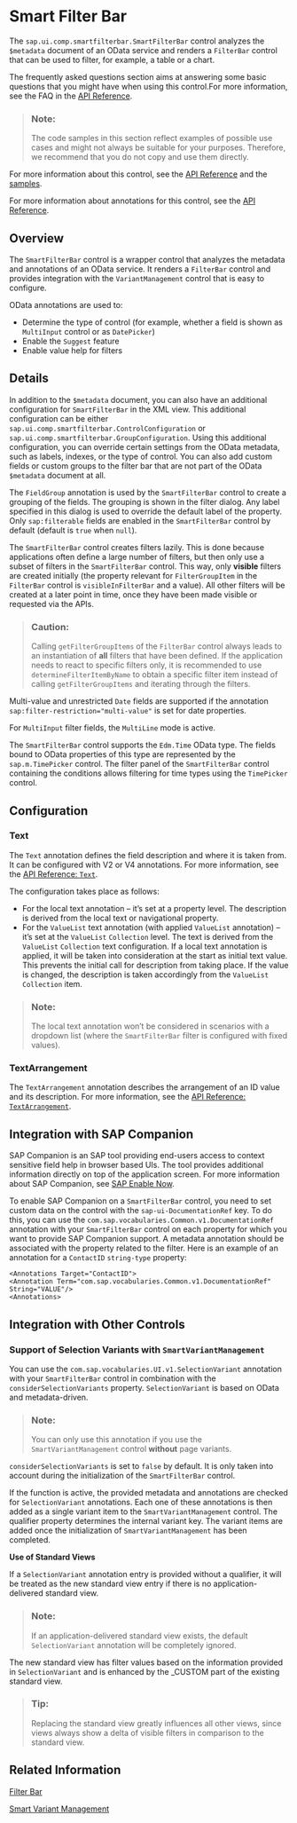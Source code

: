 <!-- loio7bcdffc056a94731b4341db73251e32b -->

# Smart Filter Bar

The `sap.ui.comp.smartfilterbar.SmartFilterBar` control analyzes the `$metadata` document of an OData service and renders a `FilterBar` control that can be used to filter, for example, a table or a chart.

The frequently asked questions section aims at answering some basic questions that you might have when using this control.For more information, see the FAQ in the [API Reference](https://ui5.sap.com/#/api/sap.ui.comp.smartfilterbar.SmartFilterBar%23faq).

> ### Note:  
> The code samples in this section reflect examples of possible use cases and might not always be suitable for your purposes. Therefore, we recommend that you do not copy and use them directly.

For more information about this control, see the [API Reference](https://ui5.sap.com/#/api/sap.ui.comp.smartfilterbar.SmartFilterBar) and the [samples](https://ui5.sap.com/#/entity/sap.ui.comp.smartfilterbar.SmartFilterBar).

For more information about annotations for this control, see the [API Reference](https://ui5.sap.com/#/api/sap.ui.comp.smartfilterbar.SmartFilterBar/annotations/Summary). 



## Overview

The `SmartFilterBar` control is a wrapper control that analyzes the metadata and annotations of an OData service. It renders a `FilterBar` control and provides integration with the `VariantManagement` control that is easy to configure.

OData annotations are used to:

-   Determine the type of control \(for example, whether a field is shown as `MultiInput` control or as `DatePicker`\)
-   Enable the `Suggest` feature
-   Enable value help for filters



## Details

In addition to the `$metadata` document, you can also have an additional configuration for `SmartFilterBar` in the XML view. This additional configuration can be either `sap.ui.comp.smartfilterbar.ControlConfiguration` or `sap.ui.comp.smartfilterbar.GroupConfiguration`. Using this additional configuration, you can override certain settings from the OData metadata, such as labels, indexes, or the type of control. You can also add custom fields or custom groups to the filter bar that are not part of the OData `$metadata` document at all.

The `FieldGroup` annotation is used by the `SmartFilterBar` control to create a grouping of the fields. The grouping is shown in the filter dialog. Any label specified in this dialog is used to override the default label of the property. Only `sap:filterable` fields are enabled in the `SmartFilterBar` control by default \(default is `true` when `null`\).

The `SmartFilterBar` control creates filters lazily. This is done because applications often define a large number of filters, but then only use a subset of filters in the `SmartFilterBar` control. This way, only **visible** filters are created initially \(the property relevant for `FilterGroupItem` in the `FilterBar` control is `visibleInFilterBar` and a value\). All other filters will be created at a later point in time, once they have been made visible or requested via the APIs.

> ### Caution:  
> Calling `getFilterGroupItems` of the `FilterBar` control always leads to an instantiation of **all** filters that have been defined. If the application needs to react to specific filters only, it is recommended to use `determineFilterItemByName` to obtain a specific filter item instead of calling `getFilterGroupItems` and iterating through the filters.

Multi-value and unrestricted `Date` fields are supported if the annotation `sap:filter-restriction="multi-value"` is set for date properties.

For `MultiInput` filter fields, the `MultiLine` mode is active.

The `SmartFilterBar` control supports the `Edm.Time` OData type. The fields bound to OData properties of this type are represented by the `sap.m.TimePicker` control. The filter panel of the `SmartFilterBar` control containing the conditions allows filtering for time types using the `TimePicker` control.



<a name="loio7bcdffc056a94731b4341db73251e32b__section_lpn_j11_ybc"/>

## Configuration



### Text

The `Text` annotation defines the field description and where it is taken from. It can be configured with V2 or V4 annotations. For more information, see the [API Reference: `Text`](https://ui5.sap.com/#/api/sap.ui.comp.smartfilterbar.SmartFilterBar%23annotations/Text).

The configuration takes place as follows:

-   For the local text annotation – it’s set at a property level. The description is derived from the local text or navigational property.
-   For the `ValueList` text annotation \(with applied `ValueList` annotation\) – it’s set at the `ValueList` `Collection` level. The text is derived from the `ValueList` `Collection` text configuration. If a local text annotation is applied, it will be taken into consideration at the start as initial text value. This prevents the initial call for description from taking place. If the value is changed, the description is taken accordingly from the `ValueList` `Collection` item.

> ### Note:  
> The local text annotation won’t be considered in scenarios with a dropdown list \(where the `SmartFilterBar` filter is configured with fixed values\).



### TextArrangement

The `TextArrangement` annotation describes the arrangement of an ID value and its description. For more information, see the [API Reference: `TextArrangement`](https://ui5.sap.com/#/api/sap.ui.comp.smartfilterbar.SmartFilterBar%23annotations/TextArrangement).



<a name="loio7bcdffc056a94731b4341db73251e32b__section_cd5_r3j_dcc"/>

## Integration with SAP Companion

SAP Companion is an SAP tool providing end-users access to context sensitive field help in browser based UIs. The tool provides additional information directly on top of the application screen. For more information about SAP Companion, see [SAP Enable Now](https://help.sap.com/viewer/product/SAP_ENABLE_NOW/latest/en-US?task=use_task).

To enable SAP Companion on a `SmartFilterBar` control, you need to set custom data on the control with the `sap-ui-DocumentationRef` key. To do this, you can use the `com.sap.vocabularies.Common.v1.DocumentationRef` annotation with your `SmartFilterBar` control on each property for which you want to provide SAP Companion support. A metadata annotation should be associated with the property related to the filter. Here is an example of an annotation for a `ContactID` `string-type` property:

```
<Annotations Target="ContactID">
<Annotation Term="com.sap.vocabularies.Common.v1.DocumentationRef" String="VALUE"/>
<Annotations>
```



<a name="loio7bcdffc056a94731b4341db73251e32b__section_ojy_pnc_wz"/>

## Integration with Other Controls



### Support of Selection Variants with `SmartVariantManagement`

You can use the `com.sap.vocabularies.UI.v1.SelectionVariant` annotation with your `SmartFilterBar` control in combination with the `considerSelectionVariants` property. `SelectionVariant` is based on OData and metadata-driven.

> ### Note:  
> You can only use this annotation if you use the `SmartVariantManagement` control **without** page variants.

`considerSelectionVariants` is set to `false` by default. It is only taken into account during the initialization of the `SmartFilterBar` control.

If the function is active, the provided metadata and annotations are checked for `SelectionVariant` annotations. Each one of these annotations is then added as a single variant item to the `SmartVariantManagement` control. The qualifier property determines the internal variant key. The variant items are added once the initialization of `SmartVariantManagement` has been completed.

**Use of Standard Views**

If a `SelectionVariant` annotation entry is provided without a qualifier, it will be treated as the new standard view entry if there is no application-delivered standard view.

> ### Note:  
> If an application-delivered standard view exists, the default `SelectionVariant` annotation will be completely ignored.

The new standard view has filter values based on the information provided in `SelectionVariant` and is enhanced by the \_CUSTOM part of the existing standard view.

> ### Tip:  
> Replacing the standard view greatly influences all other views, since views always show a delta of visible filters in comparison to the standard view.



## Related Information

[Filter Bar](filter-bar-2ae520a.md)

[Smart Variant Management](smart-variant-management-06a4c3a.md)

